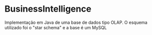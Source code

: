 BusinessIntelligence
====================

Implementação em Java de uma base de dados tipo OLAP. O esquema utilizado foi o "star schema" e a base é um MySQL